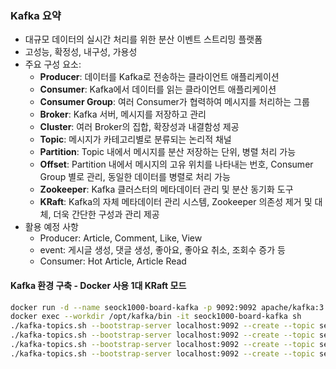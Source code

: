 ### Kafka 요약

- 대규모 데이터의 실시간 처리를 위한 분산 이벤트 스트리밍 플랫폼
- 고성능, 확정성, 내구성, 가용성
- 주요 구성 요소:
  - **Producer**: 데이터를 Kafka로 전송하는 클라이언트 애플리케이션
  - **Consumer**: Kafka에서 데이터를 읽는 클라이언트 애플리케이션
  - **Consumer Group**: 여러 Consumer가 협력하여 메시지를 처리하는 그룹
  - **Broker**: Kafka 서버, 메시지를 저장하고 관리
  - **Cluster**: 여러 Broker의 집합, 확장성과 내결함성 제공
  - **Topic**: 메시지가 카테고리별로 분류되는 논리적 채널
  - **Partition**: Topic 내에서 메시지를 분산 저장하는 단위, 병렬 처리 가능
  - **Offset**: Partition 내에서 메시지의 고유 위치를 나타내는 번호, Consumer Group 별로 관리, 동일한 데이터를 병렬로 처리 가능
  - **Zookeeper**: Kafka 클러스터의 메타데이터 관리 및 분산 동기화 도구
  - **KRaft**: Kafka의 자체 메타데이터 관리 시스템, Zookeeper 의존성 제거 및 대체, 더욱 간단한 구성과 관리 제공
- 활용 예정 사항
  - Producer: Article, Comment, Like, View
  - event: 게시글 생성, 댓글 생성, 좋아요, 좋아요 취소, 조회수 증가 등
  - Consumer: Hot Article, Article Read 

#### Kafka 환경 구축 - Docker 사용 1대 KRaft 모드
```bash
docker run -d --name seock1000-board-kafka -p 9092:9092 apache/kafka:3.8.0
docker exec --workdir /opt/kafka/bin -it seock1000-board-kafka sh
./kafka-topics.sh --bootstrap-server localhost:9092 --create --topic seock1000-board-article --replication-factor 1 --partitions 3
./kafka-topics.sh --bootstrap-server localhost:9092 --create --topic seock1000-board-comment --replication-factor 1 --partitions 3
./kafka-topics.sh --bootstrap-server localhost:9092 --create --topic seock1000-board-like --replication-factor 1 --partitions 3
./kafka-topics.sh --bootstrap-server localhost:9092 --create --topic seock1000-board-view --replication-factor 1 --partitions 3
```